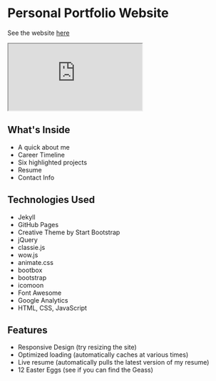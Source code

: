 # Personal Portfolio Website

See the website <a href="http://spencer-shadley.github.io/" target="_blank">here</a>
<iframe src="http://spencer-shadley.github.io/"></iframe>

## What's Inside

 - A quick about me
 - Career Timeline
 - Six highlighted projects
 - Resume
 - Contact Info

## Technologies Used

 - Jekyll
 - GitHub Pages
 - Creative Theme by Start Bootstrap
 - jQuery
 - classie.js
 - wow.js
 - animate.css
 - bootbox
 - bootstrap
 - icomoon
 - Font Awesome
 - Google Analytics
 - HTML, CSS, JavaScript

## Features

 - Responsive Design (try resizing the site)
 - Optimized loading (automatically caches at various times)
 - Live resume (automatically pulls the latest version of my resume)
 - 12 Easter Eggs (see if you can find the Geass)